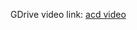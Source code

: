 GDrive video link: [acd video](https://drive.google.com/file/d/1v5FYB8UxUcstBZqddI_lTwqOTPW-LcBA/view?usp=sharing)
